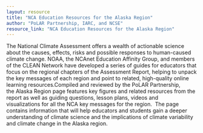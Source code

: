 ```yaml
---
layout: resource
title: "NCA Education Resources for the Alaska Region"
author: "PoLAR Partnership, IARC, and NCSE"
resource_link: "NCA Education Resources for the Alaska Region"
---
```


The National Climate Assessment offers a wealth of actionable science about the causes, effects, risks and possible responses to human-caused climate change. NOAA, the NCAnet Education Affinity Group, and members of the CLEAN Network have developed a series of guides for educators that focus on the regional chapters of the Assessment Report, helping to unpack the key messages of each region and point to related, high-quality online learning resources.Compiled and reviewed by the PoLAR Partnership, the Alaska Region page features key figures and related resources from the report as well as guiding questions, lesson plans, videos and visualizations for all the NCA key messages for the region.  The page contains information that will help educators and students gain a deeper understanding of climate science and the implications of climate variability and climate change in the Alaska region.